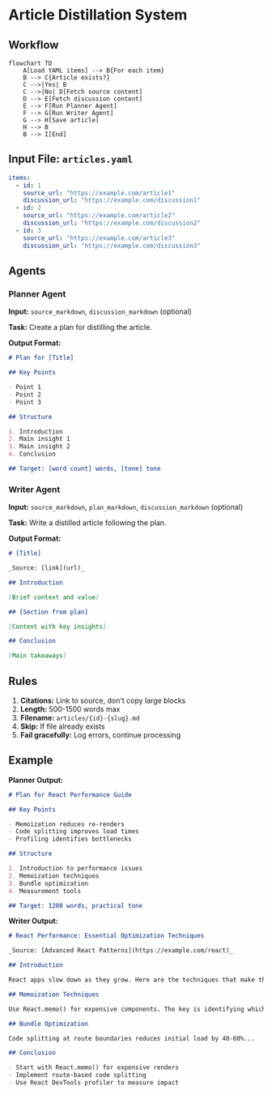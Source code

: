 # Article Distillation System

## Workflow

```mermaid
flowchart TD
    A[Load YAML items] --> B{For each item}
    B --> C{Article exists?}
    C -->|Yes| B
    C -->|No| D[Fetch source content]
    D --> E[Fetch discussion content]
    E --> F[Run Planner Agent]
    F --> G[Run Writer Agent]
    G --> H[Save article]
    H --> B
    B --> I[End]
```

## Input File: `articles.yaml`

```yaml
items:
  - id: 1
    source_url: "https://example.com/article1"
    discussion_url: "https://example.com/discussion1"
  - id: 2
    source_url: "https://example.com/article2"
    discussion_url: "https://example.com/discussion2"
  - id: 3
    source_url: "https://example.com/article3"
    discussion_url: "https://example.com/discussion3"
```

## Agents

### Planner Agent

**Input:** `source_markdown`, `discussion_markdown` (optional)

**Task:** Create a plan for distilling the article.

**Output Format:**

```markdown
# Plan for [Title]

## Key Points

- Point 1
- Point 2
- Point 3

## Structure

1. Introduction
2. Main insight 1
3. Main insight 2
4. Conclusion

## Target: [word count] words, [tone] tone
```

### Writer Agent

**Input:** `source_markdown`, `plan_markdown`, `discussion_markdown` (optional)

**Task:** Write a distilled article following the plan.

**Output Format:**

```markdown
# [Title]

_Source: [link](url)_

## Introduction

[Brief context and value]

## [Section from plan]

[Content with key insights]

## Conclusion

[Main takeaways]
```

## Rules

1. **Citations:** Link to source, don't copy large blocks
2. **Length:** 500-1500 words max
3. **Filename:** `articles/{id}-{slug}.md`
4. **Skip:** If file already exists
5. **Fail gracefully:** Log errors, continue processing

## Example

**Planner Output:**

```markdown
# Plan for React Performance Guide

## Key Points

- Memoization reduces re-renders
- Code splitting improves load times
- Profiling identifies bottlenecks

## Structure

1. Introduction to performance issues
2. Memoization techniques
3. Bundle optimization
4. Measurement tools

## Target: 1200 words, practical tone
```

**Writer Output:**

```markdown
# React Performance: Essential Optimization Techniques

_Source: [Advanced React Patterns](https://example.com/react)_

## Introduction

React apps slow down as they grow. Here are the techniques that make the biggest impact.

## Memoization Techniques

Use React.memo() for expensive components. The key is identifying which components actually benefit...

## Bundle Optimization

Code splitting at route boundaries reduces initial load by 40-60%...

## Conclusion

- Start with React.memo() for expensive renders
- Implement route-based code splitting
- Use React DevTools profiler to measure impact
```
